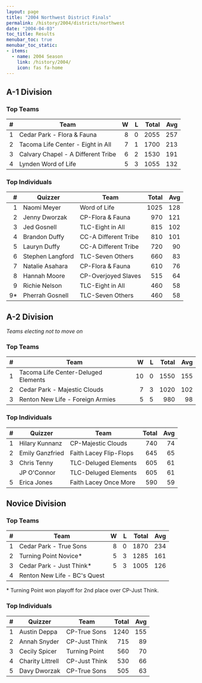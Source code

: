 ```yaml
---
layout: page
title: "2004 Northwest District Finals"
permalink: /history/2004/districts/northwest
date: "2004-04-03"
toc_title: Results
menubar_toc: true
menubar_toc_static:
- items:
  - name: 2004 Season
    link: /history/2004/
    icon: fas fa-home
---
```


## A-1 Division

### Top Teams

|    # | Team                               |    W |    L | Total |  Avg |
| ---: | ---------------------------------- | ---: | ---: | ----: | ---: |
|    1 | Cedar Park - Flora & Fauna         |    8 |    0 |  2055 |  257 |
|    2 | Tacoma Life Center - Eight in All  |    7 |    1 |  1700 |  213 |
|    3 | Calvary Chapel - A Different Tribe |    6 |    2 |  1530 |  191 |
|    4 | Lynden Word of Life                |    5 |    3 |  1055 |  132 |

### Top Individuals

|    # | Quizzer          | Team                 | Total |  Avg |
| ---: | ---------------- | -------------------- | ----: | ---: |
|    1 | Naomi Meyer      | Word of Life         |  1025 |  128 |
|    2 | Jenny Dworzak    | CP-Flora & Fauna     |   970 |  121 |
|    3 | Jed Gosnell      | TLC-Eight in All     |   815 |  102 |
|    4 | Brandon Duffy    | CC-A Different Tribe |   810 |  101 |
|    5 | Lauryn Duffy     | CC-A Different Tribe |   720 |   90 |
|    6 | Stephen Langford | TLC-Seven Others     |   660 |   83 |
|    7 | Natalie Asahara  | CP-Flora & Fauna     |   610 |   76 |
|    8 | Hannah Moore     | CP-Overjoyed Slaves  |   515 |   64 |
|    9 | Richie Nelson    | TLC-Eight in All     |   460 |   58 |
|   9* | Pherrah Gosnell  | TLC-Seven Others     |   460 |   58 |

## A-2 Division

*Teams electing not to move on*

### Top Teams

|    # | Team                                |    W |    L | Total |  Avg |
| ---: | ----------------------------------- | ---: | ---: | ----: | ---: |
|    1 | Tacoma Life Center-Deluged Elements |   10 |    0 |  1550 |  155 |
|    2 | Cedar Park - Majestic Clouds        |    7 |    3 |  1020 |  102 |
|    3 | Renton New Life - Foreign Armies    |    5 |    5 |   980 |   98 |

### Top Individuals

|    # | Quizzer         | Team                   | Total |  Avg |
| ---: | --------------- | ---------------------- | ----: | ---: |
|    1 | Hilary Kunnanz  | CP-Majestic Clouds     |   740 |   74 |
|    2 | Emily Ganzfried | Faith Lacey Flip-Flops |   645 |   65 |
|    3 | Chris Tenny     | TLC-Deluged Elements   |   605 |   61 |
|      | JP O'Connor     | TLC-Deluged Elements   |   605 |   61 |
|    5 | Erica Jones     | Faith Lacey Once More  |   590 |   59 |

## Novice Division

### Top Teams

|    # | Team                         |    W |    L | Total |  Avg |
| ---: | ---------------------------- | ---: | ---: | ----: | ---: |
|    1 | Cedar Park - True Sons       |    8 |    0 |  1870 |  234 |
|    2 | Turning Point Novice*        |    5 |    3 |  1285 |  161 |
|    3 | Cedar Park - Just Think*     |    5 |    3 |  1005 |  126 |
|    4 | Renton New Life - BC's Quest |      |      |       |      |

\* Turning Point won playoff for 2nd place over CP-Just Think.

### Top Individuals

|    # | Quizzer          | Team          | Total |  Avg |
| ---: | ---------------- | ------------- | ----: | ---: |
|    1 | Austin Deppa     | CP-True Sons  |  1240 |  155 |
|    2 | Annah Snyder     | CP-Just Think |   715 |   89 |
|    3 | Cecily Spicer    | Turning Point |   560 |   70 |
|    4 | Charity Littrell | CP-Just Think |   530 |   66 |
|    5 | Davy Dworzak     | CP-True Sons  |   505 |   63 |

